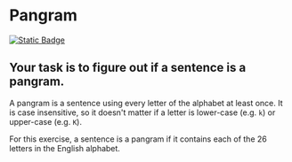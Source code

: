 # Pangram
[![Static Badge](https://img.shields.io/badge/Link-To%20Exercise-blue)](https://exercism.org/tracks/python/exercises/pangram)

## Your task is to figure out if a sentence is a pangram.

A pangram is a sentence using every letter of the alphabet at least once. It is 
case insensitive, so it doesn't matter if a letter is lower-case (e.g. `k`) or 
upper-case (e.g. `K`).

For this exercise, a sentence is a pangram if it contains each of the 26 
letters in the English alphabet.